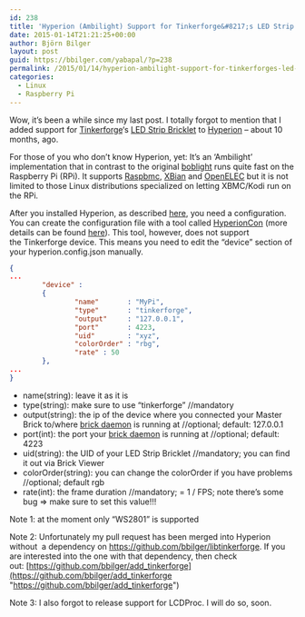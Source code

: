 ```yaml
---
id: 238
title: 'Hyperion (Ambilight) Support for Tinkerforge&#8217;s LED Strip Bricklet'
date: 2015-01-14T21:21:25+00:00
author: Björn Bilger
layout: post
guid: https://bbilger.com/yabapal/?p=238
permalink: /2015/01/14/hyperion-ambilight-support-for-tinkerforges-led-strip-bricklet/
categories:
  - Linux
  - Raspberry Pi
---
```

Wow, it&#8217;s been a while since my last post. I totally forgot to mention that I added support for <a title="Tinkerforge" href="http://tinkerforge.com" target="_blank">Tinkerforge</a>&#8216;s <a title="LED Strip Bricklet" href="http://tinkerforge.com/doc/Hardware/Bricklets/LED_Strip.html" target="_blank">LED Strip Bricklet</a> to <a title="Hyperion" href="https://github.com/tvdzwan/hyperion" target="_blank">Hyperion</a> &#8211; about 10 months, ago.

For those of you who don&#8217;t know Hyperion, yet: It&#8217;s an &#8216;Ambilight&#8217; implementation that in contrast to the original <a title="boblight" href="https://code.google.com/p/boblight/" target="_blank">boblight</a> runs quite fast on the Raspberry Pi (RPi). It supports <a title="Raspbmc" href="http://raspbmc.com/" target="_blank">Raspbmc</a>, <a title="XBian" href="http://xbian.org/" target="_blank">XBian</a> and <a title="OpenELEC" href="http://openelec.tv/" target="_blank">OpenELEC</a> but it is not limited to those Linux distributions specialized on letting XBMC/Kodi run on the RPi.

After you installed Hyperion, as described <a title="Hyperion Installation Guide" href="https://github.com/tvdzwan/hyperion/wiki/installation" target="_blank">here</a>, you need a configuration. You can create the configuration file with a tool called <a title="HyperionCon" href="https://raw.github.com/tvdzwan/hypercon/master/deploy/HyperCon.jar" target="_blank">HyperionCon</a> (more details can be found <a title="Hyperion Configuration" href="https://github.com/tvdzwan/hyperion/wiki/configuration" target="_blank">here</a>). This tool, however, does not support the Tinkerforge device. This means you need to edit the &#8220;device&#8221; section of your hyperion.config.json manually.

<!--more-->

``` json
{
...
        "device" :
        {
                "name"       : "MyPi",
                "type"       : "tinkerforge",
                "output"     : "127.0.0.1",
                "port"       : 4223,
                "uid"        : "xyz",
                "colorOrder" : "rbg",
                "rate" : 50
        },
...
}
```

  * name(string): leave it as it is
  * type(string): make sure to use &#8220;tinkerforge&#8221; //mandatory
  * output(string): the ip of the device where you connected your Master Brick to/where <a title="brick daemon" href="http://www.tinkerforge.com/doc/Software/Brickd.html" target="_blank">brick daemon</a> is running at //optional; default: 127.0.0.1
  * port(int): the port your <a title="brick daemon" href="http://www.tinkerforge.com/doc/Software/Brickd.html" target="_blank">brick daemon</a> is running at //optional; default: 4223
  * uid(string): the UID of your LED Strip Bricklet //mandatory; you can find it out via Brick Viewer
  * colorOrder(string): you can change the colorOrder if you have problems //optional; default rgb
  * rate(int): the frame duration //mandatory; <frame duration>= 1 / FPS; note there&#8217;s some bug => make sure to set this value!!!

Note 1: at the moment only &#8220;WS2801&#8221; is supported

Note 2: Unfortunately my pull request has been merged into Hyperion without  a dependency on <https://github.com/bbilger/libtinkerforge>. If you are interested into the one with that dependency, then check out: [https://github.com/bbilger/add_tinkerforge](https://github.com/bbilger/add_tinkerforge "https://github.com/bbilger/add_tinkerforge")

Note 3: I also forgot to release support for LCDProc. I will do so, soon.